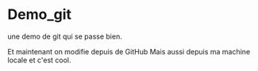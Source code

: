 # Demo_git

une demo de git qui se passe bien. 

Et maintenant on modifie depuis de GitHub
Mais aussi depuis ma machine locale et c'est cool.
